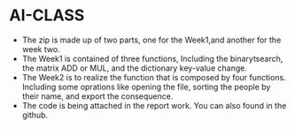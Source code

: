 # AI-CLASS
- The zip is made up of two parts, one for the Week1,and another for the week two. 
- The Week1 is contained of three functions, Including the binarytsearch, the matrix ADD or MUL, and the dictionary key-value change.
- The Week2 is to realize the function that is composed by four functions. Including some oprations like opening the file, sorting the people by their name,  and export the consequence.
- The code is being attached in the report work. You can also found in the github. 
